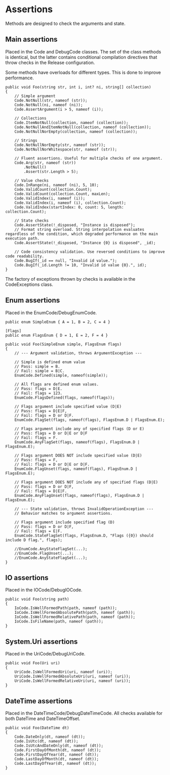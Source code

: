 ﻿# Assertions

Methods are designed to check the arguments and state. 

## Main assertions

Placed in the Code and DebugCode classes. The set of the class methods is identical, but the latter contains
conditional compilation directives that throw checks in the Release configuration.

Some methods have overloads for different types. This is done to improve performance.

```
public void Foo(string str, int i, int? ni, string[] collection)
{
    // Simple argument
    Code.NotNull(str, nameof (str));
    Code.NotNull(ni, nameof (ni));
    Code.AssertArgument(i > 5, nameof (i));
 
    // Collections
    Code.ItemNotNull(collection, nameof (collection));
    Code.NotNullAndItemNotNull(collection, nameof (collection));
    Code.NotNullNorEmpty(collection, nameof (collection));
 
    // Strings
    Code.NotNullNorEmpty(str, nameof (str));
    Code.NotNullNorWhitespace(str, nameof (str));
 
    // Fluent assertions. Useful for multiple checks of one argument.
    Code.Arg(str, nameof (str))
        .NotNull()
        .Assert(str.Length > 5);
 
    // Value checks
    Code.InRange(ni, nameof (ni), 5, 10);
    Code.ValidCount(collection.Count);
    Code.ValidCount(collection.Count, maxLen);
    Code.ValidIndex(i, nameof (i));
    Code.ValidIndex(i, nameof (i), collection.Count);
    Code.ValidIndex(startIndex: 0, count: 5, length: collection.Count);
 
    // State checks
    Code.AssertState(!_disposed, "Instance is disposed");
    // Format string overload. String interpolation evaluates  regardless of the condition, which degraded performance on the main execution path.
    Code.AssertState(!_disposed, "Instance {0} is disposed", _id);
 
    // Code consistency validation. Use reversed conditions to improve code readability.
    Code.BugIf(_id == null, "Invalid id value.");
    Code.BugIf(_id.Length != 10, "Invalid id value {0}.", id);
}
```
The factory of exceptions thrown by checks is available in the CodeExceptions class.

## Enum assertions

Placed in the EnumCode/DebugEnumCode.

```
public enum SimpleEnum { A = 1, B = 2, C = 4 }
  
[Flags]
public enum FlagsEnum { D = 1, E = 2, F = 4 }
 
public void Foo(SimpleEnum simple, FlagsEnum flags)
{
    // --- Argument validation, throws ArgumentException ---
  
    // Simple is defined enum value
    // Pass: simple = B.
    // Fail: simple = B|C.
    EnumCode.Defined(simple, nameof(simple));
  
    // All flags are defined enum values.
    // Pass: flags = D|E.
    // Fail: flags = 123.
    EnumCode.FlagsDefined(flags, nameof(flags));
  
    // Flags argument include specified value (D|E)
    // Pass: flags = D|E|F,
    // Fail: flags = D or D|F.
    EnumCode.FlagSet(flags, nameof(flags), FlagsEnum.D | FlagsEnum.E);
  
    // Flags argument include any of specified flags (D or E)
    // Pass: flags = D or D|E or D|F
    // Fail: flags = F.
    EnumCode.AnyFlagSet(flags, nameof(flags), FlagsEnum.D | FlagsEnum.E);
  
    // Flags argument DOES NOT include specified value (D|E)
    // Pass: flags = F,
    // Fail: flags = D or D|E or D|F.
    EnumCode.FlagUnset(flags, nameof(flags), FlagsEnum.D | FlagsEnum.E);
  
    // Flags argument DOES NOT include any of specified flags (D|E)
    // Pass: flags = D or D|F,
    // Fail: flags = D|E|F.
    EnumCode.AnyFlagUnset(flags, nameof(flags), FlagsEnum.D | FlagsEnum.E);
  
    // --- State validation, throws InvalidOperationException ---
    // Behavior matches to argument assertions.
  
    // Flags argument include specified flag (D)
    // Pass: flags = D or D|F,
    // Fail: flags = E|F.
    EnumCode.StateFlagSet(flags, FlagsEnum.D, "Flags ({0}) should include D flag.", flags);
  
    //EnumCode.AnyStateFlagSet(...);
    //EnumCode.FlagUnset(...);
    //EnumCode.AnyStateFlagSet(...);
}
```

## IO assertions

Placed in the IOCode/DebugIOCode.

```
public void Foo(string path)
{
    IoCode.IsWellFormedPath(path, nameof (path));
    IoCode.IsWellFormedAbsolutePath(path, nameof (path));
    IoCode.IsWellFormedRelativePath(path, nameof (path));
    IoCode.IsFileName(path, nameof (path));
}
```


## System.Uri assertions

Placed in the UriCode/DebugUriCode.

```
public void Foo(Uri uri)
{
    UriCode.IsWellFormedUri(uri, nameof (uri));
    UriCode.IsWellFormedAbsoluteUri(uri, nameof (uri));
    UriCode.IsWellFormedRelativeUri(uri, nameof (uri));
}
```

## DateTime assertions

Placed in the DateTimeCode/DebugDateTimeCode. All checks available for both DateTime and DateTimeOffset.

```
public void Foo(DateTime dt)
{
	Code.DateOnly(dt, nameof (dt));
	Code.IsUtc(dt, nameof (dt));
	Code.IsUtcAndDateOnly(dt, nameof (dt));
	Code.FirstDayOfMonth(dt, nameof (dt));
	Code.FirstDayOfYear(dt, nameof (dt));
	Code.LastDayOfMonth(dt, nameof (dt));
	Code.LastDayOfYear(dt, nameof (dt));
}
```